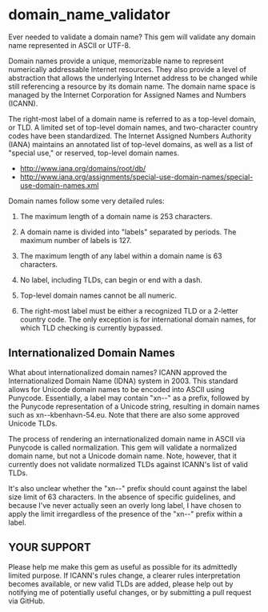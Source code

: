 domain_name_validator
=====================

Ever needed to validate a domain name? This gem will validate any domain name
represented in ASCII or UTF-8.

Domain names provide a unique, memorizable name to represent numerically
addressable Internet resources. They also provide a level of abstraction that
allows the underlying Internet address to be changed while still referencing
a resource by its domain name. The domain name space is managed by the 
Internet Corporation for Assigned Names and Numbers (ICANN).

The right-most label of a domain name is referred to as a top-level domain, or
TLD. A limited set of top-level domain names, and two-character country codes
have been standardized. The Internet Assigned Numbers Authority (IANA)
maintains an annotated list of top-level domains, as well as a list of
"special use," or reserved, top-level domain names.

* http://www.iana.org/domains/root/db/
* http://www.iana.org/assignments/special-use-domain-names/special-use-domain-names.xml

Domain names follow some very detailed rules:

1. The maximum length of a domain name is 253 characters.

2. A domain name is divided into "labels" separated by periods. The maximum
   number of labels is 127.

3. The maximum length of any label within a domain name is 63 characters.

4. No label, including TLDs, can begin or end with a dash.

5. Top-level domain names cannot be all numeric.

6. The right-most label must be either a recognized TLD or a 2-letter country
   code. The only exception is for international domain names, for which
   TLD checking is currently bypassed.


Internationalized Domain Names
------------------------------

What about internationalized domain names? ICANN approved the Internationalized
Domain Name (IDNA) system in 2003. This standard allows for Unicode domain
names to be encoded into ASCII using Punycode. Essentially, a label may contain
"xn--" as a prefix, followed by the Punycode representation of a Unicode string,
resulting in domain names such as xn--kbenhavn-54.eu. Note that there are also
some approved Unicode TLDs.

The process of rendering an internationalized domain name in ASCII via 
Punycode is called normalization. This gem will validate a normalized domain
name, but not a Unicode domain name. Note, however, that it currently does not
validate normalized TLDs against ICANN's list of valid TLDs.

It's also unclear whether the "xn--" prefix should count against the label
size limit of 63 characters. In the absence of specific guidelines, and because
I've never actually seen an overly long label, I have chosen to apply the limit
irregardless of the presence of the "xn--" prefix within a label.

YOUR SUPPORT
------------

Please help me make this gem as useful as possible for its admittedly limited
purpose. If ICANN's rules change, a clearer rules interpretation becomes
available, or new valid TLDs are added, please help out by notifying me of
potentially useful changes, or by submitting a pull request via GitHub.
